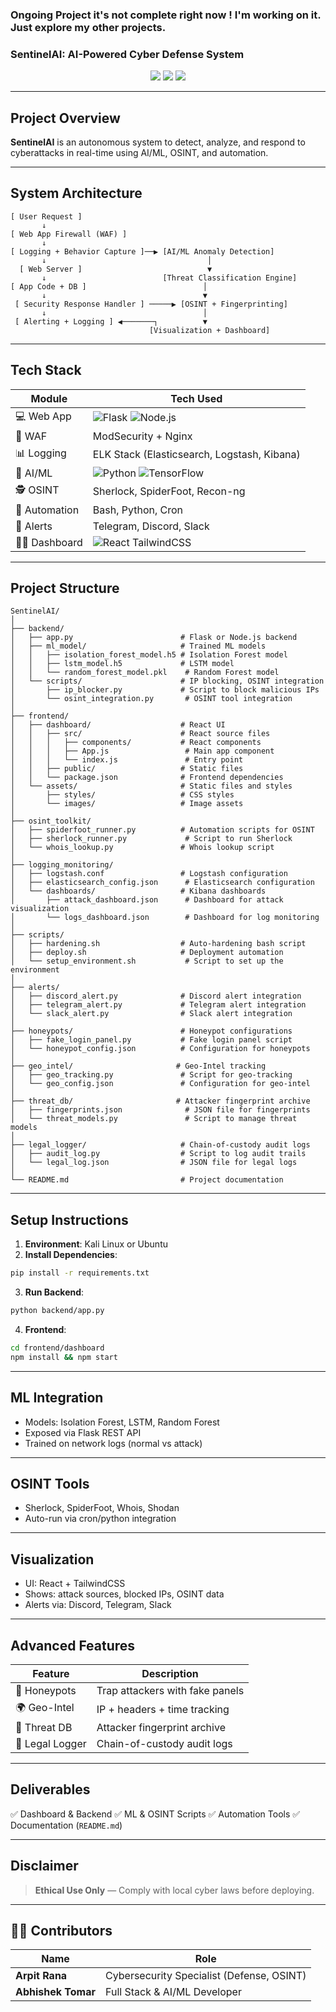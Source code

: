 ###  Ongoing Project it's not complete right now ! I'm working on it. Just explore my other projects.

###  SentinelAI: AI-Powered Cyber Defense System

<p align="center">
  <img src="https://img.shields.io/badge/Platform-Linux%2FWeb-blue" />
  <img src="https://img.shields.io/badge/AI-Enabled-success" />
  <img src="https://img.shields.io/badge/Cybersecurity-Focused-critical" />
</p>

---

##  Project Overview

**SentinelAI** is an autonomous system to detect, analyze, and respond to cyberattacks in real-time using AI/ML, OSINT, and automation.

---

##  System Architecture

```
[ User Request ]
       ↓
[ Web App Firewall (WAF) ]
       ↓
[ Logging + Behavior Capture ]──▶ [AI/ML Anomaly Detection]
       ↓                                    │
  [ Web Server ]                            ▼
       ↓                          [Threat Classification Engine]
[ App Code + DB ]                          │
       ↓                                   ▼
 [ Security Response Handler ] ─────▶ [OSINT + Fingerprinting]
       ↓                                   │
 [ Alerting + Logging ] ◀───────┐          ▼
                               [Visualization + Dashboard]
```

---

##  Tech Stack

| Module          | Tech Used                                                                                                                                         |
| --------------- | ------------------------------------------------------------------------------------------------------------------------------------------------- |
| 💻 Web App      | ![Flask](https://img.shields.io/badge/-Flask-black?logo=flask) ![Node.js](https://img.shields.io/badge/-Node.js-339933?logo=node.js)              |
| 🔐 WAF          | ModSecurity + Nginx                                                                                                                               |
| 📊 Logging      | ELK Stack (Elasticsearch, Logstash, Kibana)                                                                                                       |
| 🤖 AI/ML        | ![Python](https://img.shields.io/badge/-Python-3776AB?logo=python) ![TensorFlow](https://img.shields.io/badge/-TensorFlow-FF6F00?logo=tensorflow) |
| 🕵️ OSINT       | Sherlock, SpiderFoot, Recon-ng                                                                                                                    |
| 🔁 Automation   | Bash, Python, Cron                                                                                                                                |
| 🚨 Alerts       | Telegram, Discord, Slack                                                                                                                          |
| 🧑‍🎨 Dashboard | ![React](https://img.shields.io/badge/-React-61DAFB?logo=react) TailwindCSS                                                                       |

---

## Project Structure

```
SentinelAI/
│
├── backend/
│   ├── app.py                        # Flask or Node.js backend
│   ├── ml_model/                     # Trained ML models
│   │   ├── isolation_forest_model.h5 # Isolation Forest model
│   │   ├── lstm_model.h5             # LSTM model
│   │   └── random_forest_model.pkl    # Random Forest model
│   └── scripts/                      # IP blocking, OSINT integration
│       ├── ip_blocker.py             # Script to block malicious IPs
│       └── osint_integration.py       # OSINT tool integration
│
├── frontend/
│   ├── dashboard/                    # React UI
│   │   ├── src/                      # React source files
│   │   │   ├── components/           # React components
│   │   │   ├── App.js                 # Main app component
│   │   │   └── index.js               # Entry point
│   │   ├── public/                   # Static files
│   │   └── package.json              # Frontend dependencies
│   └── assets/                       # Static files and styles
│       ├── styles/                   # CSS styles
│       └── images/                   # Image assets
│
├── osint_toolkit/
│   ├── spiderfoot_runner.py          # Automation scripts for OSINT
│   ├── sherlock_runner.py             # Script to run Sherlock
│   └── whois_lookup.py               # Whois lookup script
│
├── logging_monitoring/
│   ├── logstash.conf                 # Logstash configuration
│   ├── elasticsearch_config.json      # Elasticsearch configuration
│   └── dashboards/                   # Kibana dashboards
│       ├── attack_dashboard.json      # Dashboard for attack visualization
│       └── logs_dashboard.json        # Dashboard for log monitoring
│
├── scripts/
│   ├── hardening.sh                  # Auto-hardening bash script
│   ├── deploy.sh                     # Deployment automation
│   └── setup_environment.sh           # Script to set up the environment
│
├── alerts/
│   ├── discord_alert.py              # Discord alert integration
│   ├── telegram_alert.py             # Telegram alert integration
│   └── slack_alert.py                # Slack alert integration
│
├── honeypots/                        # Honeypot configurations
│   ├── fake_login_panel.py           # Fake login panel script
│   └── honeypot_config.json          # Configuration for honeypots
│
├── geo_intel/                       # Geo-Intel tracking
│   ├── geo_tracking.py               # Script for geo-tracking
│   └── geo_config.json               # Configuration for geo-intel
│
├── threat_db/                       # Attacker fingerprint archive
│   ├── fingerprints.json              # JSON file for fingerprints
│   └── threat_models.py               # Script to manage threat models
│
├── legal_logger/                     # Chain-of-custody audit logs
│   ├── audit_log.py                  # Script to log audit trails
│   └── legal_log.json                # JSON file for legal logs
│
└── README.md                         # Project documentation

```

---

##  Setup Instructions

1. **Environment**: Kali Linux or Ubuntu
2. **Install Dependencies**:

```bash
pip install -r requirements.txt
```

3. **Run Backend**:

```bash
python backend/app.py
```

4. **Frontend**:

```bash
cd frontend/dashboard
npm install && npm start
```

---

##  ML Integration

* Models: Isolation Forest, LSTM, Random Forest
* Exposed via Flask REST API
* Trained on network logs (normal vs attack)

---

## OSINT Tools

* Sherlock, SpiderFoot, Whois, Shodan
* Auto-run via cron/python integration

---

## Visualization

* UI: React + TailwindCSS
* Shows: attack sources, blocked IPs, OSINT data
* Alerts via: Discord, Telegram, Slack

---

## Advanced Features

| Feature         | Description                     |
| --------------- | ------------------------------- |
| 🎯 Honeypots    | Trap attackers with fake panels |
| 🌍 Geo-Intel    | IP + headers + time tracking    |
| 🧬 Threat DB    | Attacker fingerprint archive    |
| 🧾 Legal Logger | Chain-of-custody audit logs     |

---

## Deliverables

✅ Dashboard & Backend
✅ ML & OSINT Scripts
✅ Automation Tools
✅ Documentation (`README.md`)

---

##  Disclaimer

> **Ethical Use Only** — Comply with local cyber laws before deploying.

---

## 👨‍💻 Contributors

| Name               | Role                                      |
| ------------------ | ----------------------------------------- |
| **Arpit Rana**     | Cybersecurity Specialist (Defense, OSINT) |
| **Abhishek Tomar** | Full Stack & AI/ML Developer              |
